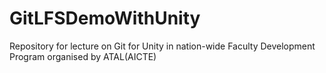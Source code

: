 # GitLFSDemoWithUnity

Repository for lecture on Git for Unity in nation-wide Faculty Development Program organised by ATAL(AICTE)
